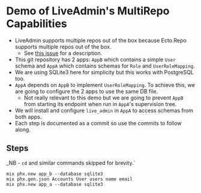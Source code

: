 # Demo of LiveAdmin's MultiRepo Capabilities

- LiveAdmin supports multiple repos out of the box because Ecto.Repo supports multiple repos out of the box. 
    - See [this issue](https://github.com/tfwright/live_admin/issues/34#issuecomment-1545533400) for a description.
- This git repository has 2 apps: `AppB` which contains a simple `User` schema and `AppA` which contains schemas for `Role` and `UserRoleMapping`.
- We are using SQLite3 here for simplicity but this works with PostgreSQL too. 
- `AppA` depends on `AppB` to implement `UserRoleMapping`. To achieve this, we are going to configure the 2 apps to use the same DB file.
    - Not really relevant to this demo but we are going to prevent `AppB` from starting its endpoint when run in `AppA`'s supervision tree.
- We will install and configure `live_admin` in `AppA` to access schemas from both apps.
- Each step is documented as a commit so use the commits to follow along.


## Steps

_NB - `cd` and similar commands skipped for brevity.`

```
mix phx.new app_b --database sqlite3
mix phx.gen.json Accounts User users name email
mix phx.new app_a --database sqlite3
```
